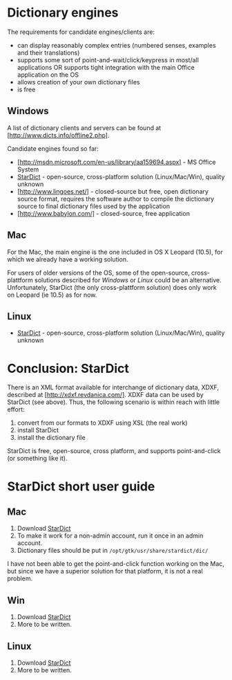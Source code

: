 # Dictionary engines

The requirements for candidate engines/clients are:

- can display reasonably complex entries (numbered senses, examples and their translations)
- supports some sort of point-and-wait/click/keypress in most/all applications OR supports tight integration with the main Office application on the OS
- allows creation of your own dictionary files
- is free

## Windows

A list of dictionary clients and servers can be found at [http://www.dicts.info/offline2.php].

Candidate engines found so far:

- [http://msdn.microsoft.com/en-us/library/aa159694.aspx] - MS Office System
- [StarDict](http://stardict.sourceforge.net/) - open-source, cross-platform
  solution (Linux/Mac/Win), quality unknown
- [http://www.lingoes.net/] - closed-source but free, open dictionary source
  format, requires the software author to compile the dictionary source to final
  dictionary files used by the application
- [http://www.babylon.com/] - closed-source, free application

## Mac

For the Mac, the main engine is the one included in OS X Leopard (10.5), for which we already have a working solution.

For users of older versions of the OS, some of the open-source, cross-plattform solutions described for _Windows_ or _Linux_ could be an alternative. Unfortunately, StarDict (the only cross-plattform solution) does only work on Leopard (ie 10.5) as for now.

## Linux

- [StarDict](http://stardict.sourceforge.net/) - open-source, cross-platform
  solution (Linux/Mac/Win), quality unknown

# Conclusion: StarDict

There is an XML format available for interchange of dictionary data, XDXF, described at [http://xdxf.revdanica.com/]. XDXF data can be used by StarDict (see above). Thus, the following scenario is within reach with little effort:

1. convert from our formats to XDXF using XSL (the real work)
1. install StarDict
1. install the dictionary file

StarDict is free, open-source, cross platform, and supports point-and-click (or something like it).

# StarDict short user guide

## Mac

1. Download [StarDict](http://stardict.sourceforge.net/download.php)
1. To make it work for a non-admin account, run it once in an admin account.
1. Dictionary files should be put in `/opt/gtk/usr/share/stardict/dic/`

I have not been able to get the point-and-click function working on the Mac, but since we have a superior solution for that platform, it is not a real problem.

## Win

1. Download [StarDict](http://stardict.sourceforge.net/download.php)
1. More to be written.

## Linux

1. Download [StarDict](http://stardict.sourceforge.net/download.php)
1. More to be written.

